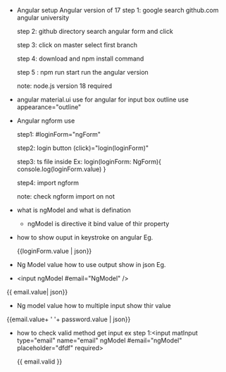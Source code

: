 
* Angular setup Angular version of 17
  step 1: google search github.com angular university
  
  step 2: github directory search angular form and click 
  
  step 3: click on master select first branch 
  
  step 4: download and npm install command  
  
  step 5 : npm run start run the angular version
  
  note: node.js version 18 required 
  
* angular material.ui use for angular for input box outline use appearance="outline"
 <mat-form-field appearance="outline">
 
 
* Angular ngform use 


	step1: #loginForm="ngForm"

	step2: login button (click)="login(loginForm)"

	step3: ts file inside Ex:
	login(loginForm: NgForm){
	console.log(loginForm.value)
	}

	step4: import ngform 

	note: check ngform import on not 
  
* what is ngModel and what is defination

  - ngModel is directive it bind value of thir property
  
  
* how to show ouput in keystroke on angular Eg.
 
  {{loginForm.value | json}}  

 
 * Ng Model value how to use output show in json Eg.
 
  - <input 
  ngModel
  #email="NgModel"
  />
  
  {{ email.value| json}}
  
 * Ng model value how to multiple input show thir value

 {{email.value+ ' '+ password.value | json}} 

 * how to check valid method get input ex 
   step 1:<input matInput type="email" name="email" ngModel #email="ngModel" placeholder="dfdf"  required> 
   
   {{ email.valid }}
  
  
  
  
